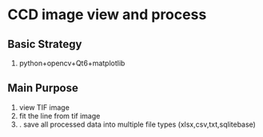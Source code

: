 # CCD image view and process

## Basic Strategy

1. python+opencv+Qt6+matplotlib

## Main Purpose

1. view TIF image
2. fit the line from tif image
3. . save all processed data into multiple file types (xlsx,csv,txt,sqlitebase)

